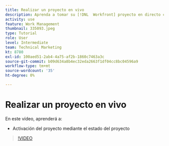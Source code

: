 ```yaml
---
title: Realizar un proyecto en vivo
description: Aprenda a tomar su [!DNL  Workfront] proyecto en directo con el estado del proyecto.
activity: use
feature: Work Management
thumbnail: 335093.jpeg
type: Tutorial
role: User
level: Intermediate
team: Technical Marketing
kt: 8780
exl-id: 100aed51-2ab4-4a75-af2b-1860c7463a3c
source-git-commit: b09d634a8b4ec32eda2663f1df04cc8bc04596a9
workflow-type: tm+mt
source-wordcount: '35'
ht-degree: 0%

---
```


# Realizar un proyecto en vivo

En este vídeo, aprenderá a:

* Activación del proyecto mediante el estado del proyecto

>[!VIDEO](https://video.tv.adobe.com/v/335093/?quality=12)
